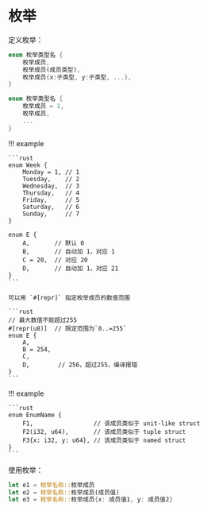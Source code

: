 # 枚举

定义枚举：
```rust
enum 枚举类型名 {
    枚举成员,
    枚举成员(成员类型),
    枚举成员{x:子类型, y:子类型, ...},
}

enum 枚举类型名 {
    枚举成员 = 1,
    枚举成员,
    ...
}
```

!!! example

    ```rust
    enum Week {
        Monday = 1, // 1
        Tuesday,    // 2
        Wednesday,  // 3
        Thursday,   // 4
        Friday,     // 5
        Saturday,   // 6
        Sunday,     // 7
    }

    enum E {
        A,       // 默认 0
        B,       // 自动加 1，对应 1
        C = 20,  // 对应 20
        D,       // 自动加 1，对应 21
    }
    ```

    可以用 `#[repr]` 指定枚举成员的数值范围

    ```rust
    // 最大数值不能超过255
    #[repr(u8)]  // 限定范围为`0..=255`
    enum E {
        A,
        B = 254,
        C,
        D,        // 256，超过255，编译报错
    }
    ```

!!! example

    ```rust
    enum EnumName {
        F1,                 // 该成员类似于 unit-like struct
        F2(i32, u64),       // 该成员类似于 tuple struct
        F3{x: i32, y: u64}, // 该成员类似于 named struct
    }
    ```

使用枚举：

```rust
let e1 = 枚举名称::枚举成员
let e2 = 枚举名称::枚举成员(成员值)
let e3 = 枚举名称::枚举成员{x: 成员值1, y: 成员值2}
```

